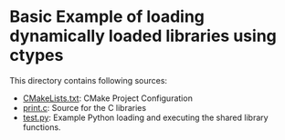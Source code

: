 # Basic Example of loading dynamically loaded libraries using ctypes

This directory contains following sources:

* [CMakeLists.txt](CMakeLists.txt): CMake Project Configuration
* [print.c](print.c): Source for the C libraries
* [test.py](test.py): Example Python loading and executing the shared library functions.


